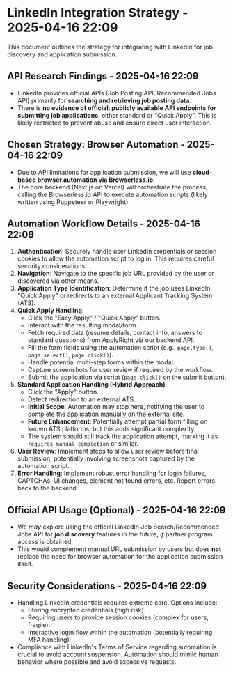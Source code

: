 # LinkedIn Integration Strategy - 2025-04-16 22:09

This document outlines the strategy for integrating with LinkedIn for job discovery and application submission.

## API Research Findings - 2025-04-16 22:09

- LinkedIn provides official APIs (Job Posting API, Recommended Jobs API) primarily for **searching and retrieving job posting data**.
- There is **no evidence of official, publicly available API endpoints for submitting job applications**, either standard or "Quick Apply". This is likely restricted to prevent abuse and ensure direct user interaction.

## Chosen Strategy: Browser Automation - 2025-04-16 22:09

- Due to API limitations for application submission, we will use **cloud-based browser automation via Browserless.io**.
- The core backend (Next.js on Vercel) will orchestrate the process, calling the Browserless.io API to execute automation scripts (likely written using Puppeteer or Playwright).

## Automation Workflow Details - 2025-04-16 22:09

1.  **Authentication**: Securely handle user LinkedIn credentials or session cookies to allow the automation script to log in. This requires careful security considerations.
2.  **Navigation**: Navigate to the specific job URL provided by the user or discovered via other means.
3.  **Application Type Identification**: Determine if the job uses LinkedIn "Quick Apply" or redirects to an external Applicant Tracking System (ATS).
4.  **Quick Apply Handling**:
    - Click the "Easy Apply" / "Quick Apply" button.
    - Interact with the resulting modal/form.
    - Fetch required data (resume details, contact info, answers to standard questions) from ApplyRight via our backend API.
    - Fill the form fields using the automation script (e.g., `page.type()`, `page.select()`, `page.click()`).
    - Handle potential multi-step forms within the modal.
    - Capture screenshots for user review if required by the workflow.
    - Submit the application via script (`page.click()` on the submit button).
5.  **Standard Application Handling (Hybrid Approach)**:
    - Click the "Apply" button.
    - Detect redirection to an external ATS.
    - **Initial Scope**: Automation may stop here, notifying the user to complete the application manually on the external site.
    - **Future Enhancement**: Potentially attempt partial form filling on known ATS platforms, but this adds significant complexity.
    - The system should still track the application attempt, marking it as `requires_manual_completion` or similar.
6.  **User Review**: Implement steps to allow user review before final submission, potentially involving screenshots captured by the automation script.
7.  **Error Handling**: Implement robust error handling for login failures, CAPTCHAs, UI changes, element not found errors, etc. Report errors back to the backend.

## Official API Usage (Optional) - 2025-04-16 22:09

- We _may_ explore using the official LinkedIn Job Search/Recommended Jobs API for **job discovery** features in the future, _if_ partner program access is obtained.
- This would complement manual URL submission by users but does **not** replace the need for browser automation for the application submission itself.

## Security Considerations - 2025-04-16 22:09

- Handling LinkedIn credentials requires extreme care. Options include:
  - Storing encrypted credentials (high risk).
  - Requiring users to provide session cookies (complex for users, fragile).
  - Interactive login flow within the automation (potentially requiring MFA handling).
- Compliance with LinkedIn's Terms of Service regarding automation is crucial to avoid account suspension. Automation should mimic human behavior where possible and avoid excessive requests.
